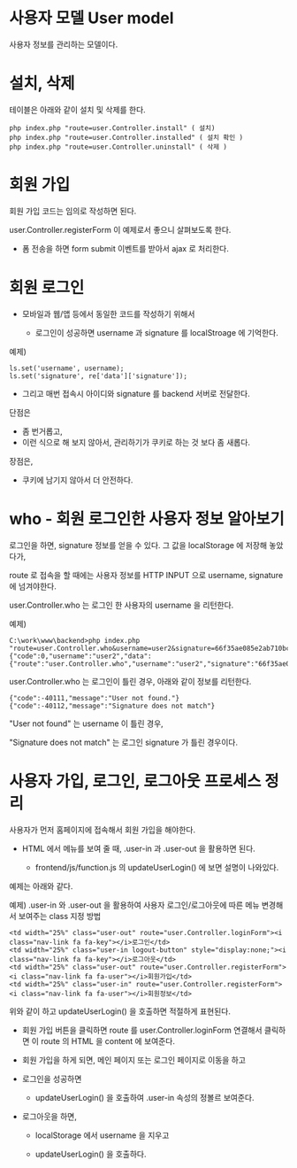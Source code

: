 # 사용자 모델 User model

사용자 정보를 관리하는 모델이다.


# 설치, 삭제



테이블은 아래와 같이 설치 및 삭제를 한다.

    php index.php "route=user.Controller.install" ( 설치)
    php index.php "route=user.Controller.installed" ( 설치 확인 )
    php index.php "route=user.Controller.uninstall" ( 삭제 )



# 회원 가입

회원 가입 코드는 임의로 작성하면 된다.

user.Controller.registerForm 이 예제로서 좋으니 살펴보도록 한다.

- 폼 전송을 하면 form submit 이벤트를 받아서 ajax 로 처리한다.



# 회원 로그인

- 모바일과 웹/앱 등에서 동일한 코드를 작성하기 위해서

    - 로그인이 성공하면 username 과 signature 를 localStroage 에 기억한다.

예제)

    ls.set('username', username);
    ls.set('signature', re['data']['signature']);
        
- 그리고 매번 접속시 아이디와 signature 를 backend 서버로 전달한다.
    
단점은

- 좀 번거롭고,
- 이런 식으로 해 보지 않아서, 관리하기가 쿠키로 하는 것 보다 좀 새롭다.

장점은,

- 쿠키에 남기지 않아서 더 안전하다.

# who - 회원 로그인한 사용자 정보 알아보기

로그인을 하면, signature 정보를 얻을 수 있다. 그 값을 localStorage 에 저장해 놓았다가,

route 로 접속을 할 때에는 사용자 정보를 HTTP INPUT 으로 username, signature 에 넘겨야한다.

user.Controller.who 는 로그인 한 사용자의 username 을 리턴한다.

예제)

    C:\work\www\backend>php index.php "route=user.Controller.who&username=user2&signature=66f35ae085e2ab710bc2efea2388936b"
    {"code":0,"username":"user2","data":{"route":"user.Controller.who","username":"user2","signature":"66f35ae085e2ab710bc2efea2388936b"}}


user.Controller.who 는 로그인이 틀린 경우, 아래와 같이 정보를 리턴한다.

    {"code":-40111,"message":"User not found."}
    {"code":-40112,"message":"Signature does not match"}

"User not found" 는 username 이 틀린 경우,

"Signature does not match" 는 로그인 signature 가 틀린 경우이다.



# 사용자 가입, 로그인, 로그아웃 프로세스 정리

사용자가 먼저 홈페이지에 접속해서 회원 가입을 해야한다.

- HTML 에서 메뉴를 보여 줄 때, .user-in 과 .user-out 을 활용하면 된다.

    - frontend/js/function.js 의 updateUserLogin() 에 보면 설명이 나와있다.
    
예제는 아래와 같다.

예제) .user-in 와 .user-out 을 활용하여 사용자 로그인/로그아웃에 따른 메뉴 변경해서 보여주는 class 지정 방법 

    <td width="25%" class="user-out" route="user.Controller.loginForm"><i class="nav-link fa fa-key"></i>로그인</td>
    <td width="25%" class="user-in logout-button" style="display:none;"><i class="nav-link fa fa-key"></i>로그아웃</td>
    <td width="25%" class="user-out" route="user.Controller.registerForm"><i class="nav-link fa fa-user"></i>회원가입</td>
    <td width="25%" class="user-in" route="user.Controller.registerForm"><i class="nav-link fa fa-user"></i>회원정보</td>

위와 같이 하고 updateUserLogin() 을 호출하면 적절하게 표현된다.

- 회원 가입 버튼을 클릭하면 route 를 user.Controller.loginForm 연결해서 클릭하면 이 route 의 HTML 을 content 에 보여준다.

- 회원 가입을 하게 되면, 메인 페이지 또는 로그인 페이지로 이동을 하고

- 로그인을 성공하면

    - updateUserLogin() 을 호출하여 .user-in 속성의 정볼르 보여준다.

- 로그아웃을 하면,

    - localStorage 에서 username 을 지우고
    
    - updateUserLogin() 을 호출하다.



